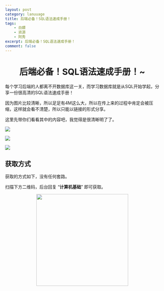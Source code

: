 ```yaml
---
layout: post
category: lanuuage
title: 后端必备！SQL语法速成手册！
tags:
    - 白嫖
    - 资源
    - 阿秀
excerpt: 后端必备！SQL语法速成手册！
comment: false
---
```






<h1 align="center">后端必备！SQL语法速成手册！~</h1>

每个学习后端的人都离不开数据库这一关，而学习数据库就是从SQL开始学起，分享一份很高清的SQL语法速成手册！

因为图片比较清晰，所以足足有4M这么大，所以在传上来的过程中肯定会被压缩，这样就会看不清楚，所以只能以链接的形式分享。

这里先带你们看看其中的内容吧，我觉得是很清晰明了了。

![](https://axiu-image-bed.oss-cn-shanghai.aliyuncs.com/img/202211290007332.png)



![](https://axiu-image-bed.oss-cn-shanghai.aliyuncs.com/img/202211290007610.png)



![](https://axiu-image-bed.oss-cn-shanghai.aliyuncs.com/img/202211290008058.png)

## 获取方式

获取的方式如下，没有任何套路。

扫描下方二维码，后台回复 “**计算机基础**” 即可获取。

<div align="center"><img src="https://axiu-image-bed.oss-cn-shanghai.aliyuncs.com/img/202301191549506.jpg" style="width: 300px; height: 300px;" /></div>





